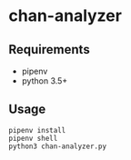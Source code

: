 # chan-analyzer

## Requirements

* pipenv
* python 3.5+

## Usage

```
pipenv install
pipenv shell
python3 chan-analyzer.py
```